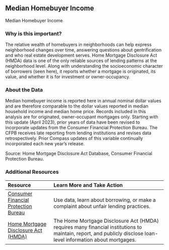 ## Median Homebuyer Income
Median Homebuyer Income

### Why is this important?
The relative wealth of homebuyers in neighborhoods can help express neighborhood changes over time, answering questions about gentrification and who real estate development serves. Home Mortgage Disclosure Act (HMDA) data is one of the only reliable sources of lending patterns at the neighborhood level. Along with understanding the socioeconomic character of borrowers (seen here), it reports whether a mortgage is originated, its value, and whether it is for investment or owner-occupancy. 

### About the Data
Median homebuyer income is reported here in annual nominal dollar values and are therefore comparable to the dollar values reported in median household income and median home price. Records included in this analysis are for originated, owner-occupant mortgages only. Starting with this update (April 2023), prior years of data have been revised to incorporate updates from the Consumer Financial Protection Bureau. The CFPB receives late reporting from lending institutions and revises data retrospectively. Prior Compass updates of this variable continually incorporated each new year’s release. 

Source: Home Mortgage Disclosure Act Database, Consumer Financial Protection Bureau. 
### Additional Resources

|Resource | Learn More and Take Action | 
|:--- | :--- |
|[Consumer Financial Protection Bureau](http://cfpb.org) | Use data, learn about borrowing, or make a complaint about unfair lending practices.
|[Home Mortgage Disclosure Act (HMDA)](https://www.consumerfinance.gov/data-research/hmda/) | The Home Mortgage Disclosure Act (HMDA) requires many financial institutions to maintain, report, and publicly disclose loan-level information about mortgages.